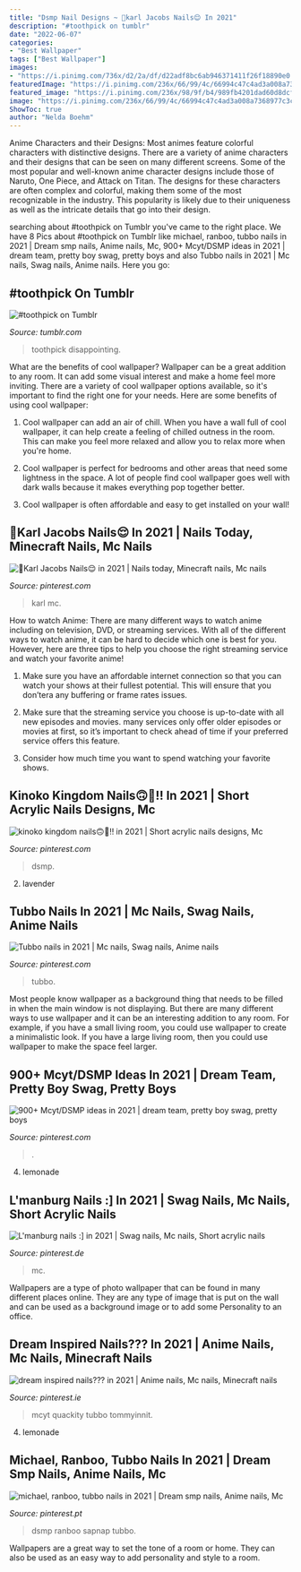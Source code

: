 ```yaml
---
title: "Dsmp Nail Designs ~ 💜karl Jacobs Nails😌 In 2021"
description: "#toothpick on tumblr"
date: "2022-06-07"
categories:
- "Best Wallpaper"
tags: ["Best Wallpaper"]
images:
- "https://i.pinimg.com/736x/d2/2a/df/d22adf8bc6ab946371411f26f18890e0.jpg"
featuredImage: "https://i.pinimg.com/236x/66/99/4c/66994c47c4ad3a008a7368977c3c9d8e.jpg?nii=t"
featured_image: "https://i.pinimg.com/236x/98/9f/b4/989fb4201dad60d8dcf4475489bb2c97.jpg?nii=t"
image: "https://i.pinimg.com/236x/66/99/4c/66994c47c4ad3a008a7368977c3c9d8e.jpg?nii=t"
ShowToc: true
author: "Nelda Boehm"
---
```



Anime Characters and their Designs: Most animes feature colorful characters with distinctive designs.
There are a variety of anime characters and their designs that can be seen on many different screens. Some of the most popular and well-known anime character designs include those of Naruto, One Piece, and Attack on Titan. The designs for these characters are often complex and colorful, making them some of the most recognizable in the industry. This popularity is likely due to their uniqueness as well as the intricate details that go into their design.

	

		
searching about #toothpick on Tumblr you've came to the right place. We have 8 Pics about #toothpick on Tumblr like michael, ranboo, tubbo nails in 2021 | Dream smp nails, Anime nails, Mc, 900+ Mcyt/DSMP ideas in 2021 | dream team, pretty boy swag, pretty boys and also Tubbo nails in 2021 | Mc nails, Swag nails, Anime nails. Here you go:
		
    
## #toothpick On Tumblr

<img loading=lazy src="https://64.media.tumblr.com/570afab446f498cd7d17ec0a7244a9af/72dbe8654a7cba5a-01/s540x810/4574160920a244b55168aa237d8bfbc8314e0472.jpg" onerror="this.onerror=null;this.src='https://tse4.mm.bing.net/th?id=OIP.aaObcY171WWEtNrIrzgdewHaHa&amp;pid=15.1';" alt="#toothpick on Tumblr">

_Source: tumblr.com_

>toothpick disappointing. 

	

What are the benefits of cool wallpaper?
Wallpaper can be a great addition to any room. It can add some visual interest and make a home feel more inviting. There are a variety of cool wallpaper options available, so it's important to find the right one for your needs. Here are some benefits of using cool wallpaper: 
1. Cool wallpaper can add an air of chill. When you have a wall full of cool wallpaper, it can help create a feeling of chilled outness in the room. This can make you feel more relaxed and allow you to relax more when you're home. 

2. Cool wallpaper is perfect for bedrooms and other areas that need some lightness in the space. A lot of people find cool wallpaper goes well with dark walls because it makes everything pop together better. 

3. Cool wallpaper is often affordable and easy to get installed on your wall!

    
## 💜Karl Jacobs Nails😌 In 2021 | Nails Today, Minecraft Nails, Mc Nails

<img loading=lazy src="https://i.pinimg.com/736x/d2/2a/df/d22adf8bc6ab946371411f26f18890e0.jpg" onerror="this.onerror=null;this.src='https://tse4.mm.bing.net/th?id=OIP.GVG-pa726RyVQUMgTa8PiwHaNK&amp;pid=15.1';" alt="💜Karl Jacobs Nails😌 in 2021 | Nails today, Minecraft nails, Mc nails">

_Source: pinterest.com_

>karl mc. 

	

How to watch Anime: There are many different ways to watch anime including on television, DVD, or streaming services.
With all of the different ways to watch anime, it can be hard to decide which one is best for you. However, here are three tips to help you choose the right streaming service and watch your favorite anime!
1. Make sure you have an affordable internet connection so that you can watch your shows at their fullest potential. This will ensure that you don’tera any buffering or frame rates issues.

2. Make sure that the streaming service you choose is up-to-date with all new episodes and movies. many services only offer older episodes or movies at first, so it’s important to check ahead of time if your preferred service offers this feature.

3. Consider how much time you want to spend watching your favorite shows.

    
## Kinoko Kingdom Nails🙃🍄‼️ In 2021 | Short Acrylic Nails Designs, Mc

<img loading=lazy src="https://i.pinimg.com/236x/37/cc/0d/37cc0dac77764535b644e0be979dd4dc.jpg?nii=t" onerror="this.onerror=null;this.src='https://tse2.mm.bing.net/th?id=OIP.JkK7fhMLyktE1Sqjfy9RjAAAAA&amp;pid=15.1';" alt="kinoko kingdom nails🙃🍄‼️ in 2021 | Short acrylic nails designs, Mc">

_Source: pinterest.com_

>dsmp. 

	

2. lavender 

    
## Tubbo Nails In 2021 | Mc Nails, Swag Nails, Anime Nails

<img loading=lazy src="https://i.pinimg.com/236x/98/9f/b4/989fb4201dad60d8dcf4475489bb2c97.jpg?nii=t" onerror="this.onerror=null;this.src='https://tse2.mm.bing.net/th?id=OIP.vNFrfD2_z7H0i73ZV4JfKwAAAA&amp;pid=15.1';" alt="Tubbo nails in 2021 | Mc nails, Swag nails, Anime nails">

_Source: pinterest.com_

>tubbo. 

	

Most people know wallpaper as a background thing that needs to be filled in when the main window is not displaying. But there are many different ways to use wallpaper and it can be an interesting addition to any room. For example, if you have a small living room, you could use wallpaper to create a minimalistic look. If you have a large living room, then you could use wallpaper to make the space feel larger.

    
## 900+ Mcyt/DSMP Ideas In 2021 | Dream Team, Pretty Boy Swag, Pretty Boys

<img loading=lazy src="https://i.pinimg.com/474x/65/71/de/6571de61877437bc718565d41c576c8d.jpg" onerror="this.onerror=null;this.src='https://tse2.mm.bing.net/th?id=OIP.yBlriC-1fQhrbpP3fIrotgAAAA&amp;pid=15.1';" alt="900+ Mcyt/DSMP ideas in 2021 | dream team, pretty boy swag, pretty boys">

_Source: pinterest.com_

>. 

	

4. lemonade 

    
## L&#039;manburg Nails :] In 2021 | Swag Nails, Mc Nails, Short Acrylic Nails

<img loading=lazy src="https://i.pinimg.com/236x/66/99/4c/66994c47c4ad3a008a7368977c3c9d8e.jpg?nii=t" onerror="this.onerror=null;this.src='https://tse2.mm.bing.net/th?id=OIP.KExxShsERdORt46-Vik_egAAAA&amp;pid=15.1';" alt="L&#039;manburg nails :] in 2021 | Swag nails, Mc nails, Short acrylic nails">

_Source: pinterest.de_

>mc. 

	



Wallpapers are a type of photo wallpaper that can be found in many different places online. They are any type of image that is put on the wall and can be used as a background image or to add some Personality to an office.

    
## Dream Inspired Nails??? In 2021 | Anime Nails, Mc Nails, Minecraft Nails

<img loading=lazy src="https://i.pinimg.com/originals/95/bf/ad/95bfad4ddc18830a5a47685f0c42e824.jpg" onerror="this.onerror=null;this.src='https://tse2.mm.bing.net/th?id=OIP.ltuhnawPJhfMH5TXEqGAIQHaNK&amp;pid=15.1';" alt="dream inspired nails??? in 2021 | Anime nails, Mc nails, Minecraft nails">

_Source: pinterest.ie_

>mcyt quackity tubbo tommyinnit. 

	

4. lemonade 

    
## Michael, Ranboo, Tubbo Nails In 2021 | Dream Smp Nails, Anime Nails, Mc

<img loading=lazy src="https://i.pinimg.com/236x/dd/b0/0b/ddb00b44ee24dd061460c5d9551631e0.jpg?nii=t" onerror="this.onerror=null;this.src='https://tse1.mm.bing.net/th?id=OIP.xOuvt-vtrFmxTCku30NSAgAAAA&amp;pid=15.1';" alt="michael, ranboo, tubbo nails in 2021 | Dream smp nails, Anime nails, Mc">

_Source: pinterest.pt_

>dsmp ranboo sapnap tubbo. 

	

Wallpapers are a great way to set the tone of a room or home. They can also be used as an easy way to add personality and style to a room.

